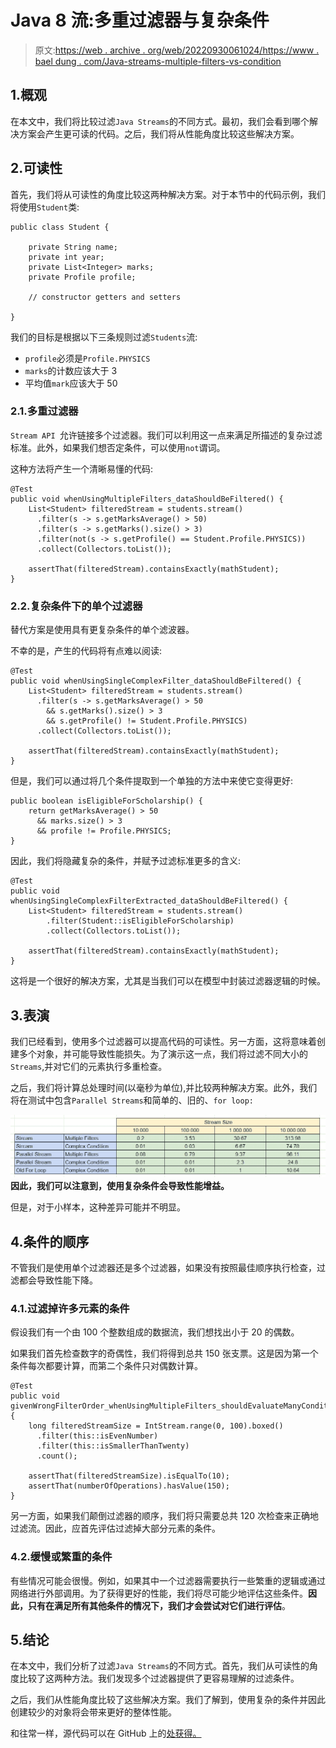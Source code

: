 # Java 8 流:多重过滤器与复杂条件

> 原文:[https://web . archive . org/web/20220930061024/https://www . bael dung . com/Java-streams-multiple-filters-vs-condition](https://web.archive.org/web/20220930061024/https://www.baeldung.com/java-streams-multiple-filters-vs-condition)

## 1.概观

在本文中，我们将比较过滤`Java Streams`的不同方式。最初，我们会看到哪个解决方案会产生更可读的代码。之后，我们将从性能角度比较这些解决方案。

## 2.可读性

首先，我们将从可读性的角度比较这两种解决方案。对于本节中的代码示例，我们将使用`Student`类:

```
public class Student {

    private String name;
    private int year;
    private List<Integer> marks;
    private Profile profile;

    // constructor getters and setters

}
```

我们的目标是根据以下三条规则过滤`Students`流:

*   `profile`必须是`Profile.PHYSICS`
*   `marks`的计数应该大于 3
*   平均值`mark`应该大于 50

### 2.1.多重过滤器

`Stream API `允许链接多个过滤器。我们可以利用这一点来满足所描述的复杂过滤标准。此外，如果我们想否定条件，可以使用`not`谓词。

这种方法将产生一个清晰易懂的代码:

```
@Test
public void whenUsingMultipleFilters_dataShouldBeFiltered() {
    List<Student> filteredStream = students.stream()
      .filter(s -> s.getMarksAverage() > 50)
      .filter(s -> s.getMarks().size() > 3)
      .filter(not(s -> s.getProfile() == Student.Profile.PHYSICS))
      .collect(Collectors.toList());

    assertThat(filteredStream).containsExactly(mathStudent);
}
```

### 2.2.复杂条件下的单个过滤器

替代方案是使用具有更复杂条件的单个滤波器。

不幸的是，产生的代码将有点难以阅读:

```
@Test
public void whenUsingSingleComplexFilter_dataShouldBeFiltered() {
    List<Student> filteredStream = students.stream()
      .filter(s -> s.getMarksAverage() > 50 
        && s.getMarks().size() > 3 
        && s.getProfile() != Student.Profile.PHYSICS)
      .collect(Collectors.toList());

    assertThat(filteredStream).containsExactly(mathStudent);
}
```

但是，我们可以通过将几个条件提取到一个单独的方法中来使它变得更好:

```
public boolean isEligibleForScholarship() {
    return getMarksAverage() > 50
      && marks.size() > 3
      && profile != Profile.PHYSICS;
}
```

因此，我们将隐藏复杂的条件，并赋予过滤标准更多的含义:

```
@Test
public void whenUsingSingleComplexFilterExtracted_dataShouldBeFiltered() {
    List<Student> filteredStream = students.stream()
        .filter(Student::isEligibleForScholarship)
        .collect(Collectors.toList());

    assertThat(filteredStream).containsExactly(mathStudent);
}
```

这将是一个很好的解决方案，尤其是当我们可以在模型中封装过滤器逻辑的时候。

## 3.表演

我们已经看到，使用多个过滤器可以提高代码的可读性。另一方面，这将意味着创建多个对象，并可能导致性能损失。为了演示这一点，我们将过滤不同大小的`Streams`,并对它们的元素执行多重检查。

之后，我们将计算总处理时间(以毫秒为单位),并比较两种解决方案。此外，我们将在测试中包含`Parallel Streams`和简单的、旧的、`for loop:`

**[![](img/fd30a13926857b98c1276d8ef7b7871e.png)](/web/20220818195354/https://www.baeldung.com/wp-content/uploads/2022/08/stream-filer-size-comparisson.jpg) 因此，我们可以注意到，使用复杂条件会导致性能增益。**

但是，对于小样本，这种差异可能并不明显。

## 4.条件的顺序

不管我们是使用单个过滤器还是多个过滤器，如果没有按照最佳顺序执行检查，过滤都会导致性能下降。

### 4.1.过滤掉许多元素的条件

假设我们有一个由 100 个整数组成的数据流，我们想找出小于 20 的偶数。

如果我们首先检查数字的奇偶性，我们将得到总共 150 张支票。这是因为第一个条件每次都要计算，而第二个条件只对偶数计算。

```
@Test
public void givenWrongFilterOrder_whenUsingMultipleFilters_shouldEvaluateManyConditions() {
    long filteredStreamSize = IntStream.range(0, 100).boxed()
      .filter(this::isEvenNumber)
      .filter(this::isSmallerThanTwenty)
      .count();

    assertThat(filteredStreamSize).isEqualTo(10);
    assertThat(numberOfOperations).hasValue(150);
}
```

另一方面，如果我们颠倒过滤器的顺序，我们将只需要总共 120 次检查来正确地过滤流。因此，应首先评估过滤掉大部分元素的条件。

### 4.2.缓慢或繁重的条件

有些情况可能会很慢。例如，如果其中一个过滤器需要执行一些繁重的逻辑或通过网络进行外部调用。为了获得更好的性能，我们将尽可能少地评估这些条件。**因此，只有在满足所有其他条件的情况下，我们才会尝试对它们进行评估**。

## 5.结论

在本文中，我们分析了过滤`Java Streams`的不同方式。首先，我们从可读性的角度比较了这两种方法。我们发现多个过滤器提供了更容易理解的过滤条件。

之后，我们从性能角度比较了这些解决方案。我们了解到，使用复杂的条件并因此创建较少的对象将会带来更好的整体性能。

和往常一样，源代码可以在 GitHub 上的[处获得。](https://web.archive.org/web/20220818195354/https://github.com/eugenp/tutorials/tree/master/core-java-modules/core-java-streams-4)